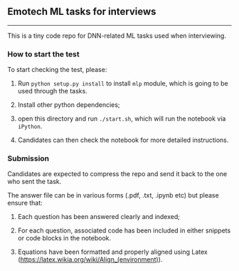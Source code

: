 ## Emotech ML tasks for interviews
---

This is a tiny code repo for DNN-related ML tasks used when interviewing.

### How to start the test

To start checking the test, please:

1. Run `python setup.py install` to install `mlp` module, which is going to be used through the tasks.

2. Install other python dependencies;

3. open this directory and run `./start.sh`, which will run the notebook via `iPython`.

4. Candidates can then check the notebook for more detailed instructions.

### Submission

Candidates are expected to compress the repo and send it back to the one who sent the task.

The answer file can be in various forms (.pdf, .txt, .ipynb etc) but please ensure that:

1. Each question has been answered clearly and indexed;

2. For each question, associated code has been included in either snippets or code blocks in the notebook.

3. Equations have been formatted and properly aligned using Latex (https://latex.wikia.org/wiki/Align_(environment)).

